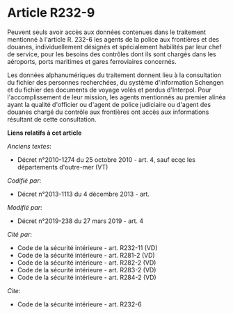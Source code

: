 # Article R232-9

Peuvent seuls avoir accès aux données contenues dans le traitement mentionné à l'article R. 232-6 les agents de la police aux
frontières et des douanes, individuellement désignés et spécialement habilités par leur chef de service, pour les besoins des
contrôles dont ils sont chargés dans les aéroports, ports maritimes et gares ferroviaires concernés.

Les données alphanumériques du traitement donnent lieu à la consultation du fichier des personnes recherchées, du système
d'information Schengen et du fichier des documents de voyage volés et perdus d'Interpol. Pour l'accomplissement de leur
mission, les agents mentionnés au premier alinéa ayant la qualité d'officier ou d'agent de police judiciaire ou d'agent des
douanes chargé du contrôle aux frontières ont accès aux informations résultant de cette consultation.

**Liens relatifs à cet article**

_Anciens textes_:

  - Décret n°2010-1274 du 25 octobre 2010 - art. 4, sauf ecqc les départements d'outre-mer (VT)

_Codifié par_:

  - Décret n°2013-1113 du 4 décembre 2013 - art.

_Modifié par_:

  - Décret n°2019-238 du 27 mars 2019 - art. 4

_Cité par_:

  - Code de la sécurité intérieure - art. R232-11 (VD)
  - Code de la sécurité intérieure - art. R281-2 (VD)
  - Code de la sécurité intérieure - art. R282-2 (VD)
  - Code de la sécurité intérieure - art. R283-2 (VD)
  - Code de la sécurité intérieure - art. R284-2 (VD)

_Cite_:

  - Code de la sécurité intérieure - art. R232-6
